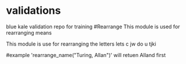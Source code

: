 # validations
blue kale validation repo for training
#Rearrange
This module is used for rearranging means

This module is use for rearranging the letters
lets c jw do u tjki

#example 'rearrange_name("Turing, Allan")' will retuen Alland first

